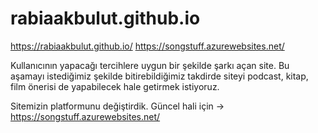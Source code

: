 # rabiaakbulut.github.io
https://rabiaakbulut.github.io/ https://songstuff.azurewebsites.net/

Kullanıcının yapacağı tercihlere uygun bir şekilde şarkı açan site. Bu aşamayı istediğimiz şekilde bitirebildiğimiz takdirde siteyi podcast, kitap, film önerisi de yapabilecek hale getirmek istiyoruz.

Sitemizin platformunu değiştirdik. Güncel hali için -> https://songstuff.azurewebsites.net/  
